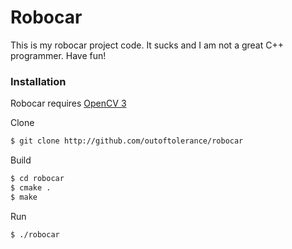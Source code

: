 # Robocar
This is my robocar project code. It sucks and I am not a great C++ programmer. Have fun!

### Installation

Robocar requires [OpenCV 3](https://opecv.org)

Clone
```sh
$ git clone http://github.com/outoftolerance/robocar
```

Build
```sh
$ cd robocar
$ cmake .
$ make
```

Run
```sh
$ ./robocar
```
